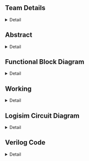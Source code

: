 
<!-- First Section -->
## Team Details
<details>
  <summary>Detail</summary>

  > Semester: 3rd Sem B. Tech. CSE

  > Section: S1

  > Team ID: S1-T3

  > Member-1: Abhijit Kar, 231CS106, abhijitkar.231cs106@nitk.edu.in

  > Member-2: Sarth Santosh Shah, 231CS154, sarthshah.231cs154@nitk.edu.in

  > Member-3: Aaryan Yadav, 231CS104, aaryanyadav.231cs104@nitk.edu.in
</details>

<!-- Second Section -->
## Abstract
<details>
  <summary>Detail</summary>
  
1. **Motivation:** For a runner, every step marks progress, and every heartbeat reflects determination. Running is more than just physical activity—it’s a journey of self-improvement and resilience. To support this growth, a tool is needed to accurately track performance and inspire continuous improvement. Our goal is to create a system that focuses on essential metrics like steps, distance, and heart rate, without the complexity of overcomplicated devices. One of our teammates, an avid runner who has participated in several college events, identified the need for such a device, believing it would help enhance performance. His experience was a key factor in motivating us to pursue this project. Real-time data offers powerful motivation, pushing runners to reach new personal bests. This project is about more than building a performance tracker; it’s about capturing the spirit of running—helping runners celebrate progress, understand their limits, and push beyond them.

2. **Problem Statement:** Optimizing physical performance is essential for runners, athletes, and fitness enthusiasts in today’s active lifestyle. Effective monitoring of performance metrics is crucial for enhancing training efficiency and ensuring user safety during exercise. While many advanced gadgets are available, the challenge lies in creating a simple, cost-effective, and reliable system using fundamental digital logic components. This project proposes the **Runner’s Performance Monitoring System**, utilizing logic gates to measure essential metrics, including steps taken, distance traveled, maximum heart rate, average heart rate, and safety alerts. The system will provide real-time motivational feedback and safety classifications, empowering runners to enhance their training while remaining safe. The core idea is to design a digital system that operates without the complexity of microcontrollers or software solutions. It will leverage combinational circuits, counters, registers, flip-flops, and comparators to process and display necessary data, enabling efficient operation focused on critical parameters for tracking, optimizing, and ensuring the safety of a runner’s performance.

3. **Features:** This system is designed to assist athletes in monitoring their performance during running sessions, using both sequential and combinational circuits. It consists of five key components:
    1. **Heartbeat Monitoring System:** Plays a crucial role in ensuring the athlete’s safety during workouts. It continuously monitors heart rate inputs taken at regular intervals and calculates the average heartbeat instantaneously.
    - The system has two types of classifications:
      - Based on the instantaneous heart rate:
        - a. **Green State (Safe Heartbeat):** Indicates that the athlete’s heart rate is within a safe range, allowing them to continue their activity without concern.
        - b. **Yellow State (Warning):** Signals that the heart rate is approaching a threshold that may require caution, prompting the athlete to be aware of their exertion level.
        - c. **Red State (Emergency Heartbeat):** Represents a critical condition where the heart rate exceeds safe limits. If this state is reached, an alarm is triggered to alert the athlete to take immediate action.
      - Based on the average heart rate: At the end of the run, the system evaluates the athlete’s average heart rate and classifies their performance into one of three distinct stages:
        - a. **Warmup Zone:** The athlete’s average heart rate remains low, indicating a light exercise intensity, suitable for warming up the body before engaging in more strenuous activity.
        - b. **Fat Burning Zone:** The heart rate is elevated to an optimal range for burning fat, where the body efficiently uses fat as the primary energy source. This zone is ideal for sustained, moderate-intensity exercise.
        - c. **Maximum Effort Zone:** The heart rate reaches a high level, pushing the athlete into a more intense workout. This is ideal for short bursts of high-intensity effort.
    - Additionally, the system records the peak heartbeat of the athlete during the session, providing valuable data for evaluating cardiovascular fitness. Knowing the peak heart rate helps athletes adjust their training intensity and avoid overexertion.
    2. **Pedometer:** Tracks the steps covered by the athlete and calculates the distance traveled during their run. It requires the user to input their stride length, which allows for accurate distance measurements.
    - **Key Features include:**
      - **Real-Time Step Counting:** Continuously counts the number of steps taken, providing immediate feedback on the athlete’s activity level.
      - **Distance Calculation:** Displays the total distance covered based on the stride length, enabling athletes to set and achieve distance goals.
      - **Speed Calculation:** Calculates and displays the athlete’s speed in real-time, helping them gauge their pace and make adjustments as needed.
      - **Time Tracking:** Records the duration of the workout, allowing users to analyze their pace and improve their running strategy.
      - **Calories Burnt Calculation and Display:** The system provides an estimate of how many calories the athlete has burned during the session.
      - Trainer Module: Before starting a run, the user selects the type of run (e.g., light jog, sprint), and the system informs them in real-time whether they are meeting the expected performance.

    3. **Time Monitoring System:** It includes a stopwatch that activates when the athlete starts their activity. This stopwatch is vital, as multiple components in the system depend on it. It continuously tracks the duration of the workout and is essential for calculating key performance metrics, including speed, distance covered, and calories burned. Its integration ensures real-time accuracy and consistency, supporting other features like heartbeat monitoring and the pedometer. This allows athletes to receive precise feedback on their performance and make informed adjustments during their sessions.

    4.  **Progress Evaluator:** Compares the athlete’s current session performance with data from previous sessions. This feature
  shows whether the athlete’s performance has improved or declined, helping them adjust their training for better results over
    time.
  

    5. **End of Session Summary:** At the conclusion of each workout session, the system provides a comprehensive end-of-session summary. This summary includes:
    - Average heartbeat
    - Peak heartbeat
    - Total distance covered
    - Total calories burnt
    - Total workout duration
    - Improvement compared to previous run 
    This summary helps athletes analyze their performance, set future goals, and track their progress over time.
</details>

<!-- Third Section -->
## Functional Block Diagram
<details>
  <summary>Detail</summary>

![Untitled Diagram drawio (4) (1)](https://github.com/user-attachments/assets/785d833a-a684-407d-bc69-eff523959269)

</details>


<!-- Fourth Section -->
## Working
<details>
  <summary>Detail</summary>
      Main Module: In this system, the user’s heart rate and steps per second are provided as inputs. Additionally, the user
      selects the type of run, which can be either a walk, light jog, fast jog, or sprint. The circuit is activated by a start button
      that links and synchronizes all the other modules. When the user initiates the run, the input data is stored and distributed to
      the various modules, each responsible for specific functionalities and calculations. These modules process the data to generate
      different classifications based on the user’s performance. Upon completion of the run, the final results are displayed, providing a
      comprehensive overview of the runner’s performance.

  ## 1. Stopwatch (Time Monitoring System)  
This module governs the operation of the entire circuit. It is enabled when the runner starts running and is deactivated once the run is completed. The module consists of the following submodules:  

- **Timer Module**: Utilizes mod-10 and mod-6 counters to generate the time elapsed in hours, minutes, and seconds.  
- **Timer Display Module**: Comprises 7-segment display decoders and converters for displaying the elapsed time.  

## 2. Heart Rate Monitoring System  
This system tracks and evaluates the runner's heart rate and includes the following components:  

- **Heart Rate Generator Module**: Acts as a replacement for a heart rate sensor, generating unique heart rate values every second using specific logic, which are then input into the system.  
- **Average Heart Rate and Calories Burnt Module**: Employs combinational circuits to calculate two key features: average heart rate and calories burned. For calories burned, we developed a formula that closely replicates real-world values using the average heart rate for calculations:  
  - **Calories Burnt = Average Heart Rate × Time Elapsed × Constant** (where constant = 0.0015).  
- **Performance Evaluator**: This module evaluates the runner's performance by comparing the current heart rate values to those from a previous run. After each run, the instantaneous heart rate values are stored in a set of registers governed by specific logic. During the next run, current values are compared to the previously stored values, and the registers are updated regularly after each run is completed.  
- **Peak Heart Rate**: The maximum heart rate of the runner is updated instantaneously.  

The system makes two types of classifications:  
1. Based on instantaneous heart rate.  
2. Based on average heart rate.  

## 3. Pedometer  
This module focuses on calculating various parameters based on the runner's steps per second and allows the runner to select the type of run they desire:  

- **Step Generator**: Serves as a replacement for a step sensor, generating unique values of steps per second using specific logic every second, which are passed as input to the system.  
- **Speed and Distance Module**: Comprises combinational circuits for performing arithmetic calculations related to speed and distance.  
- **Trainer Module**: Compares the runner's current speed to their desired speed (indicated by the input type of run) and provides real-time feedback to help the runner adjust their pace as needed.  

## 4. Display Modules  
This module consists of components that convert binary numbers to BCD (Binary-Coded Decimal) numbers. The BCD values are then utilized by a 7-segment display decoder, which finally displays the output in decimal format. This feature simplifies comprehension for the user, as reading binary values can be tedious.
      

     


  
### State Diagram:

![final drawio (1)](https://github.com/user-attachments/assets/55497d9f-feb3-4b16-aa4c-1251be80ded6)


### Module Functional Table:

| Module                | Input Signals                        | Output Signals               | Operation / Description                                                                                                                                 |
|-----------------------|--------------------------------------|------------------------------|---------------------------------------------------------------------------------------------------------------------------------------------------------|
| FullAdder Dataflow     | a, b, cin (1-bit each)               | sum, cout (1-bit each)        | Performs the sum of three 1-bit inputs: sum = a ^ b ^ cin, cout = (a & b) | (cin & (a ^ b))                                                              |
| LogicalAdder Dataflow  | a, b (32-bit)                        | sum (32-bit)                  | Performs 32-bit addition using full adders.                                                                                                             |
| GateLevel Multiplier   | A, B (32-bit)                        | Product (32-bit)              | Computes the product of two 32-bit inputs using gate-level logic.                                                                                       |
| mag_comp 8bit          | a[7:0], b[7:0] (8-bit)               | p, r, q (1-bit each)          | Compares two 8-bit inputs: p = a < b, r = a > b, q = a == b.                                                                                             |
| D Flip Flop            | D, clk, rst (1-bit each)             | Q (1-bit)                     | A D flip-flop that stores data on the rising edge of the clock or resets asynchronously.                                                                 |
| Register 16            | D[15:0], clk, rst (16-bit data, clk) | Q[15:0]                       | Stores 16-bit input data and provides it as output on the next clock cycle, with reset functionality.                                                   |
| HeartRate Comparator   | hr_input (8-bit)                     | hr_classification (2-bit)     | Classifies heart rate into safe, warning, or emergency zones.                                                                                           |
| Workout Intensity Comp | avg_heart_rate (32-bit)              | workout_intensity (2-bit)     | Classifies workout intensity based on average heart rate into warmup, fat burn, or intense cardio.                                                      |

### StepCalculatorDataflow Truth Table:

| Cycle | hr_input | steps_per_second | stride_length | valid_input | total_steps |
|-------|----------|------------------|---------------|-------------|-------------|
| 1     | 130      | 1                | 80            | 1           | 1           |
| 2     | 140      | 2                | 80            | 1           | 3           |
| 3     | 160      | 3                | 80            | 1           | 6           |
| 4     | 180      | 4                | 80            | 1           | 10          |
| 5     | 200      | 3                | 80            | 1           | 13          |

| Total Distance (cm) | Time Elapsed (s) | Heart Rate Classification | Max Heart Rate |
|---------------------|------------------|---------------------------|----------------|
| 240                 | 1                | Safe (00)                  | 130            |
| 400                 | 2                | Safe (00)                  | 140            |
| 720                 | 3                | Warning (01)               | 160            |
| 960                 | 4                | Warning (01)               | 180            |
| 1200                | 5                | Emergency (10)             | 200            |

| Total Calories (kcal) | Average Heart Rate | Speed (cm/s) |
|-----------------------|--------------------|--------------|
| 1.95                  | 130                | 240          |
| 5.1                   | 135                | 200          |
| 11.4                  | 143.3              | 240          |
| 21.0                  | 152.5              | 240          |
| 33.0                  | 162                | 240          |

</details>

<!-- Fifth Section -->
## Logisim Circuit Diagram
<details>
  <summary>Detail</summary>
This is the main module of the circuit.
	<details>
  <summary>MAIN</summary>
		This is the Main Module which integrates all the submodules to form our runner's performance monitoring system .

![MAIN MODULE](https://github.com/user-attachments/assets/433005a2-aa8d-44f4-93d6-425e3d984978)

 </details>
The submodules of HEART RATE MONITORING COMPONENT  are
<details>
  <summary>HR GENERATOR </summary>

![HR_GENERATOR](https://github.com/user-attachments/assets/dee01c50-5517-4310-a1c7-159137277b88)

</details>
<details>
  <summary>PERFORMANCE EVALUATOR </summary>
	

![PERFORMANCE_EVALUATOR-](https://github.com/user-attachments/assets/869fce95-c6b6-43c1-90e2-3c38eef5ae86)

</details>
<details>
  <summary>AVG HR AND CALORIE</summary>


![AVG HR AND CALORIE](https://github.com/user-attachments/assets/018eb8fe-c0f7-434b-954b-b32a0c56e394)

</details>
<details>
  <summary>PEAK HR</summary>

![PEAK HR](https://github.com/user-attachments/assets/45247788-4650-4730-8630-9a565f51d9dc)

</details>
The Submodules of Pedometer are :
<details>
  <summary>STEP GENERATOR</summary>


![STEP_GENERATOR](https://github.com/user-attachments/assets/13cb5c3b-2397-46df-a8cb-dcb7e6e73114)

</details>
<details>
  <summary>TRAINER</summary>
	
![TRAINER](https://github.com/user-attachments/assets/79a3dcdd-9b74-4788-a1da-75daaf720a87)

</details>
<details>
  <summary>SPEED N DISTANCE</summary>
	
![SPEED N DISTANCE](https://github.com/user-attachments/assets/2bf96dd7-5b52-4df8-bc01-c409ae4fa1bb)


</details>
The Submodules for STOP WATCH and DISPLAYING
<details>
  <summary>TIMER</summary>
	
![TIMER](https://github.com/user-attachments/assets/57d6230a-6f5f-4b73-8645-f0f1e337d27b)


</details>
<details>
  <summary>TIMER DISPLAY</summary>
	

![TIMER FOR STOPWATCH](https://github.com/user-attachments/assets/44231d29-820d-40fa-990b-715ed8d7a526)

</details>
<details>
  <summary>7-bit Binary to BCD </summary>


![7-BIT BINARY TO BCD](https://github.com/user-attachments/assets/bbc6e9e2-c1e7-458e-926d-e2300eb417c7)

</details>
<details>
  <summary>BCD TO 7-SEGMENT</summary>


![BCD TO 7-SEGMENT converter](https://github.com/user-attachments/assets/540d0032-8f07-45f0-b3b3-b480e66adb73)

</details>
<details>
  <summary>CLASSIFIER</summary>
	
![WORKOUT INTENSITY](https://github.com/user-attachments/assets/9e75dec2-ceea-4fbf-b4c8-45844ba78608)


</details>


</details>

<!-- Fifth Section -->
## Verilog Code
<details>
  <summary>Detail</summary>
  THIS IS THE VERILOG CODE IN BOTH GATE LEVEL AND DATA FLOW LEVEL
  <details>
  <summary>GATELEVEL CODE </summary>

  ```verilog
// FlipFlop Module for D Flip-Flop using basic gates
module FlipFlop (
    input D,         // Data input
    input clk,       // Clock input
    input rst,       // Reset input
    output Q         // Output Q
);
    wire rst_n;  // Inverted reset
    wire D_and_clk;
    wire Q_and_clk_n;
    wire Q_next;

    // Invert reset
    not (rst_n, rst);

    // Q_next = (D AND clk) OR (Q AND NOT clk) when not reset
    and (D_and_clk, D, clk);
    not (clk_n, clk);
    and (Q_and_clk_n, Q, clk_n);
    or (Q_next, D_and_clk, Q_and_clk_n);

    // If reset is active, output is 0
    and (Q_rst, rst_n, Q_next);

    // Output assignment
    assign Q = Q_rst;
endmodule

// Clock Divider for generating 1 Hz from 50 MHz clock
module ClockDivider(
    input clk,       // Input clock
    input rst,       // Reset input
    output reg clk_out  // Output clock (1 Hz)
);
    reg [25:0] counter;  // 26-bit counter to divide clock

    always @(posedge clk or posedge rst) begin
        if (rst) begin
            counter <= 26'b0;
            clk_out <= 0;
        end else if (counter == 26'd50_000_000 - 1) begin
            counter <= 26'b0;
            clk_out <= ~clk_out;  // Toggle clock output every 50 million cycles (1 second for 50 MHz)
        end else begin
            counter <= counter + 1;
        end
    end
endmodule


// Stopwatch Module using FlipFlops
module Stopwatch(
    input clk,        // System clock (50 MHz assumed)
    input rst,        // Reset input
    output [5:0] sec, // Seconds counter (0-59)
    output [5:0] min  // Minutes counter (0-59)
);
    wire clk_1hz;  // 1 Hz clock for seconds
    wire [5:0] sec_next, min_next; // Wires for next second and minute values

    // Clock divider to generate 1 Hz clock
    ClockDivider clk_divider (
        .clk(clk),
        .rst(rst),
        .clk_out(clk_1hz)
    );

    // Flip-flops for seconds
    FlipFlop ff_sec0 (.D(sec_next[0]), .clk(clk_1hz), .rst(rst), .Q(sec[0]));
    FlipFlop ff_sec1 (.D(sec_next[1]), .clk(clk_1hz), .rst(rst), .Q(sec[1]));
    FlipFlop ff_sec2 (.D(sec_next[2]), .clk(clk_1hz), .rst(rst), .Q(sec[2]));
    FlipFlop ff_sec3 (.D(sec_next[3]), .clk(clk_1hz), .rst(rst), .Q(sec[3]));
    FlipFlop ff_sec4 (.D(sec_next[4]), .clk(clk_1hz), .rst(rst), .Q(sec[4]));
    FlipFlop ff_sec5 (.D(sec_next[5]), .clk(clk_1hz), .rst(rst), .Q(sec[5]));

    // Flip-flops for minutes
    FlipFlop ff_min0 (.D(min_next[0]), .clk(clk_1hz), .rst(rst), .Q(min[0]));
    FlipFlop ff_min1 (.D(min_next[1]), .clk(clk_1hz), .rst(rst), .Q(min[1]));
    FlipFlop ff_min2 (.D(min_next[2]), .clk(clk_1hz), .rst(rst), .Q(min[2]));
    FlipFlop ff_min3 (.D(min_next[3]), .clk(clk_1hz), .rst(rst), .Q(min[3]));
    FlipFlop ff_min4 (.D(min_next[4]), .clk(clk_1hz), .rst(rst), .Q(min[4]));
    FlipFlop ff_min5 (.D(min_next[5]), .clk(clk_1hz), .rst(rst), .Q(min[5]));

    // Logic for next second and minute values
    assign sec_next = (sec == 59) ? 0 : sec + 1;  // Reset seconds to 0 when reaching 59
    assign min_next = (sec == 59) ? ((min == 59) ? 0 : min + 1) : min;  // Increment minutes when seconds reset
endmodule

// Full Adder Gatelevel Implementation
module FullAdderGate (
    input a,
    input b,
    input cin,
    output sum,
    output cout
);
    wire xor_ab, and_ab, and_cin_xor_ab;

    // XOR gates for sum
    xor (xor_ab, a, b);       // First XOR for a and b
    xor (sum, xor_ab, cin);   // Second XOR with cin to get sum

    // AND and OR gates for carry out
    and (and_ab, a, b);                     // AND gate for a and b
    and (and_cin_xor_ab, cin, xor_ab);      // AND gate for cin and (a ^ b)
    or (cout, and_ab, and_cin_xor_ab);      // OR gate for carry out
endmodule

// 32-bit Logical Adder using Full Adders (Gate-Level)
module LogicalAdderGate (
    input [31:0] a,
    input [31:0] b,
    output [31:0] sum
);
    wire [31:0] carry;  // Carry outputs from the full adders

    // Instantiate the first Full Adder (Least Significant Bit)
    FullAdderGate fa0 (
        .a(a[0]),
        .b(b[0]),
        .cin(1'b0),       // Initial carry input is 0
        .sum(sum[0]),
        .cout(carry[0])
    );

    genvar i;
    generate
        for (i = 1; i < 32; i = i + 1) begin: adder_chain
            // Instantiate a Full Adder for each bit
            FullAdderGate fa (
                .a(a[i]),
                .b(b[i]),
                .cin(carry[i-1]), // Previous carry
                .sum(sum[i]),
                .cout(carry[i])
            );
        end
    endgenerate
endmodule

// 32-bit Multiplier GateLevel Implementation
module GateLevelMultiplierDataflow (
    input [31:0] A,    // 32-bit multiplicand
    input [31:0] B,    // 32-bit multiplier
    output [31:0] Product // 32-bit product
);
    wire [31:0] partial_product[31:0];
    wire [31:0] sum[31:0];       // Wires to hold intermediate sums
    wire [31:0] carry[31:0];     // Wires to hold intermediate carries

    genvar i, j;

    // Generate partial products using AND gates
    generate
        for (i = 0; i < 32; i = i + 1) begin: partial_product_generation
            for (j = 0; j < 32; j = j + 1) begin: generate_partial_products
                and (partial_product[i][j], A[j], B[i]);  // AND operation for each bit
            end
        end
    endgenerate

    // Initialize the first row as the first partial product without carry addition
    assign sum[0] = partial_product[0];
    assign carry[0] = 0;  // No carry in the first row

    // Summing partial products using full adders
    generate
        for (i = 1; i < 32; i = i + 1) begin: summation_loop
            for (j = 0; j < 32; j = j + 1) begin: full_adder_summation
                if (j == 0) begin
                    // Handle the least significant bit (LSB) without carry-in
                    FullAdderGate fa (
                        .a(partial_product[i][j]),
                        .b(sum[i-1][j]),
                        .cin(1'b0),
                        .sum(sum[i][j]),
                        .cout(carry[i][j])
                    );
                end else begin
                    // Handle the other bits with carry-in
                    FullAdderGate fa (
                        .a(partial_product[i][j]),
                        .b(sum[i-1][j]),
                        .cin(carry[i][j-1]),  // Carry from previous bit
                        .sum(sum[i][j]),
                        .cout(carry[i][j])
                    );
                end
            end
        end
    endgenerate

    // The final product is the sum of all partial products
    assign Product = sum[31];

endmodule

// 8-bit Comparator using Dataflow
module mag_comp8bit (
    input a0, a1, a2, a3, a4, a5, a6, a7,  // 8-bit input a
    input b0, b1, b2, b3, b4, b5, b6, b7,  // 8-bit input b
    output p,                              // p = (a < b)
    output r,                              // r = (a > b)
    output q                               // q = (a = b)
);
    wire eq7, eq6, eq5, eq4, eq3, eq2, eq1, eq0;

    // Gate-level equality condition (q = a == b)
    xnor(eq7, a7, b7);  // XNOR gate for a7 and b7
    xnor(eq6, a6, b6);  // XNOR gate for a6 and b6
    xnor(eq5, a5, b5);  // XNOR gate for a5 and b5
    xnor(eq4, a4, b4);  // XNOR gate for a4 and b4
    xnor(eq3, a3, b3);  // XNOR gate for a3 and b3
    xnor(eq2, a2, b2);  // XNOR gate for a2 and b2
    xnor(eq1, a1, b1);  // XNOR gate for a1 and b1
    xnor(eq0, a0, b0);  // XNOR gate for a0 and b0

endmodule
    and (q, eq7, eq6, eq5, eq4, eq3, eq2, eq1, eq0);  // AND all equality checks for q

    // Gate-level less than condition (p = a < b)
    wire lt7, lt6, lt5, lt4, lt3, lt2, lt1, lt0;
    wire n_eq7, n_eq6, n_eq5, n_eq4, n_eq3, n_eq2, n_eq1;

    not (n_eq7, eq7);  // Inverted equality for a7 and b7
    not (n_eq6, eq6);  // Inverted equality for a6 and b6
    not (n_eq5, eq5);  // Inverted equality for a5 and b5
    not (n_eq4, eq4);  // Inverted equality for a4 and b4
    not (n_eq3, eq3);  // Inverted equality for a3 and b3
    not (n_eq2, eq2);  // Inverted equality for a2 and b2
    not (n_eq1, eq1);  // Inverted equality for a1 and b1

    and (lt7, n_eq7, ~a7, b7);  // (a7 < b7)
    and (lt6, eq7, n_eq6, ~a6, b6);  // a7 = b7, (a6 < b6)
    and (lt5, eq7, eq6, n_eq5, ~a5, b5);  // a7 = b7, a6 = b6, (a5 < b5)
    and (lt4, eq7, eq6, eq5, n_eq4, ~a4, b4);  // a7 = b7, a6 = b6, a5 = b5, (a4 < b4)
    and (lt3, eq7, eq6, eq5, eq4, n_eq3, ~a3, b3);  // a7 = b7, a6 = b6, a5 = b5, a4 = b4, (a3 < b3)
    and (lt2, eq7, eq6, eq5, eq4, eq3, n_eq2, ~a2, b2);  // a7 = b7, a6 = b6, a5 = b5, a4 = b4, a3 = b3, (a2 < b2)
    and (lt1, eq7, eq6, eq5, eq4, eq3, eq2, n_eq1, ~a1, b1);  // a7 = b7, a6 = b6, a5 = b5, a4 = b4, a3 = b3, a2 = b2, (a1 < b1)
    and (lt0, eq7, eq6, eq5, eq4, eq3, eq2, eq1, ~a0, b0);  // a7 = b7, a6 = b6, a5 = b5, a4 = b4, a3 = b3, a2 = b2, a1 = b1, (a0 < b0)

    or (p, lt7, lt6, lt5, lt4, lt3, lt2, lt1, lt0);  // OR all less than conditions for p

    // Gate-level greater than condition (r = a > b)
    wire gt7, gt6, gt5, gt4, gt3, gt2, gt1, gt0;

    and (gt7, n_eq7, a7, ~b7);  // (a7 > b7)
    and (gt6, eq7, n_eq6, a6, ~b6);  // a7 = b7, (a6 > b6)
    and (gt5, eq7, eq6, n_eq5, a5, ~b5);  // a7 = b7, a6 = b6, (a5 > b5)
    and (gt4, eq7, eq6, eq5, n_eq4, a4, ~b4);  // a7 = b7, a6 = b6, a5 = b5, (a4 > b4)
    and (gt3, eq7, eq6, eq5, eq4, n_eq3, a3, ~b3);  // a7 = b7, a6 = b6, a5 = b5, a4 = b4, (a3 > b3)
    and (gt2, eq7, eq6, eq5, eq4, eq3, n_eq2, a2, ~b2);  // a7 = b7, a6 = b6, a5 = b5, a4 = b4, a3 = b3, (a2 > b2)
    and (gt1, eq7, eq6, eq5, eq4, eq3, eq2, n_eq1, a1, ~b1);  // a7 = b7, a6 = b6, a5 = b5, a4 = b4, a3 = b3, a2 = b2, (a1 > b1)
    and (gt0, eq7, eq6, eq5, eq4, eq3, eq2, eq1, a0, ~b0);  // a7 = b7, a6 = b6, a5 = b5, a4 = b4, a3 = b3, a2 = b2, a1 = b1, (a0 > b0)

    or (r, gt7, gt6, gt5, gt4, gt3, gt2, gt1, gt0);  // OR all greater than conditions for r

endmodule

// Heart Rate Comparator  Implementation
module HeartRateComparatorDataflow (
    input [7:0] hr_input,
    output [1:0] hr_classification
);
    //  modeling for heart rate classification
    assign hr_classification = (hr_input <= 150) ? 2'b00 :
                               (hr_input <= 180) ? 2'b01 : 2'b10;  // Safe, Warning, Emergency
endmodule

// Workout Intensity Comparator
module WorkoutIntensityComparatorDataflow (
    input [31:0] avg_heart_rate,
    output [1:0] workout_intensity
);
    //  modeling for workout intensity
    assign workout_intensity = (avg_heart_rate < 120) ? 2'b00 :   // WARMUP
                               (avg_heart_rate <= 160) ? 2'b01 :  // FAT BURN
                               2'b10;  // INTENSE CARDIO
endmodule

// Step Calculator 
module StepCalculatorDataflow (
    input wire clk,
    input wire rst,
    input wire [7:0] hr_input,
    input wire [2:0] steps_per_second,
    input wire [7:0] stride_length,
    input wire valid_input,
    output reg [15:0] total_steps,
    output reg [31:0] total_distance,
    output reg [31:0] distance_per_second,
    output reg [7:0] time_elapsed,
    output wire [1:0] heart_rate_classification,
    output reg [7:0] max_heart_rate,
    output reg [31:0] total_calories,
    output reg [31:0] average_heart_rate,
    output wire [1:0] workout_intensity,
    output reg [15:0] speed
);

    reg [31:0] heart_rate_sum;
    reg [7:0] heart_rate_count;
    reg [7:0] time_counter;
    wire [31:0] distance_this_second;
    wire [31:0] calories_this_second;

    //  modeling for distance and calories
    assign distance_this_second = steps_per_second * stride_length;
    assign calories_this_second = (15 * time_elapsed * average_heart_rate) / 8000;  // Based on time and avg HR

    // Heart rate and workout intensity classification
    HeartRateComparatorDataflow hr_comparator (
        .hr_input(hr_input),
        .hr_classification(heart_rate_classification)
    );

    WorkoutIntensityComparatorDataflow workout_intensity_comparator (
        .avg_heart_rate(average_heart_rate),
        .workout_intensity(workout_intensity)
    );

    always @(posedge clk or posedge rst) begin
        if (rst) begin
            total_steps <= 0;
            total_distance <= 0;
            distance_per_second <= 0;
            time_counter <= 0;
            time_elapsed <= 0;
            max_heart_rate <= 0;
            total_calories <= 0;
            average_heart_rate <= 0;
            heart_rate_sum <= 0;
            heart_rate_count <= 0;
            speed <= 0;
        end else if (valid_input) begin
            total_steps <= total_steps + steps_per_second;  //  addition for steps
            total_distance <= total_distance + distance_this_second;  // Update distance
            total_calories <= calories_this_second;  // Update calories

            // Heart rate tracking
            if (hr_input > max_heart_rate)
                max_heart_rate <= hr_input;

            heart_rate_sum <= heart_rate_sum + hr_input;
            heart_rate_count <= heart_rate_count + 1;
            average_heart_rate <= heart_rate_sum / heart_rate_count;

            // Time tracking
            time_counter <= time_counter + 1;
            time_elapsed <= time_counter;

            // Speed calculation (distance / time)
            if (time_elapsed > 0)
                speed <= total_distance / time_elapsed;
            else
                speed <= 0;
        end
    end
endmodule

// Heart Rate and Step Comparator Module
module HeartRateAndStepComparator(
    input [7:0] hr_input,           // Current heart rate
    input [7:0] previous_hr,        // Previous heart rate
    input [2:0] steps_input,        // Current steps per second
    input [2:0] previous_steps,     // Previous steps per second
    output reg [1:0] hr_comparison, // 2'b00: same, 2'b01: higher, 2'b10: lower
    output reg step_feedback        // 1: "Good", 0: "Go Faster"
);

    always @(*) begin

        // Compare heart rates
        if (hr_input > previous_hr)
            hr_comparison = 2'b01;  // Higher
        else if (hr_input < previous_hr)
            hr_comparison = 2'b10;  // Lower
        else
            hr_comparison = 2'b00;  // Same

        // Compare steps per second
        if (steps_input >= previous_steps)
            step_feedback = 1;      // Good
        else
            step_feedback = 0;      // Go Faster
    end
endmodule

module TimeElapsedCounter(
    input clk_1hz,   // 1 Hz clock input
    input rst,       // Reset input
    output [5:0] time_elapsed  // 6-bit output for seconds (0-59)
);
    wire [5:0] next_value;  // Wire for the next value of the counter
    wire [5:0] carry;       // Carry bits for each flip-flop stage
    wire reset_condition;   // Reset when counter reaches 59 (111011)

    // Flip-flops for each bit of the time_elapsed counter
    FlipFlop ff0 (.D(next_value[0]), .clk(clk_1hz), .rst(rst), .Q(time_elapsed[0]));
    FlipFlop ff1 (.D(next_value[1]), .clk(clk_1hz), .rst(rst), .Q(time_elapsed[1]));
    FlipFlop ff2 (.D(next_value[2]), .clk(clk_1hz), .rst(rst), .Q(time_elapsed[2]));
    FlipFlop ff3 (.D(next_value[3]), .clk(clk_1hz), .rst(rst), .Q(time_elapsed[3]));
    FlipFlop ff4 (.D(next_value[4]), .clk(clk_1hz), .rst(rst), .Q(time_elapsed[4]));
    FlipFlop ff5 (.D(next_value[5]), .clk(clk_1hz), .rst(rst), .Q(time_elapsed[5]));

    // Gate-level logic to increment the counter using 'and' gates only
    and (carry[0], time_elapsed[0], 1'b1);  // Carry for the LSB
    not (next_value[0], time_elapsed[0]);   // Toggle LSB

    and (carry[1], time_elapsed[1], time_elapsed[0]);
    xor (next_value[1], time_elapsed[1], carry[0]);  // Second bit toggles based on carry from LSB

    and (carry[2], time_elapsed[2], carry[1]);
    xor (next_value[2], time_elapsed[2], carry[1]);

    and (carry[3], time_elapsed[3], carry[2]);
    xor (next_value[3], time_elapsed[3], carry[2]);

    and (carry[4], time_elapsed[4], carry[3]);
    xor (next_value[4], time_elapsed[4], carry[3]);

    and (carry[5], time_elapsed[5], carry[4]);
    xor (next_value[5], time_elapsed[5], carry[4]);

    // Reset the counter when it reaches 59 (binary 111011)
    and (reset_condition, time_elapsed[5], time_elapsed[4], time_elapsed[3], ~time_elapsed[2], time_elapsed[1], time_elapsed[0]);

    // Reset logic
    assign next_value = (reset_condition) ? 6'b000000 : next_value;

endmodule
```

</details>
<details>

	

	
 

  <summary>GATELEVEL TESTBENCH CODE </summary>
  
  
```verilog
module step_comparison_tb;

    reg clk;
    reg rst;
    reg [7:0] hr_input_1, hr_input_2;
    reg [2:0] steps_per_second_1, steps_per_second_2;  
    reg valid_input_1, valid_input_2;
    wire [15:0] total_steps_1, total_steps_2;
    wire [31:0] total_distance_1, total_distance_2;
    wire [7:0] time_elapsed_1, time_elapsed_2;
    wire [1:0] heart_rate_classification_1, heart_rate_classification_2;
    wire [7:0] max_heart_rate_1, max_heart_rate_2;
    wire [31:0] total_calories_1, total_calories_2;
    wire [31:0] average_heart_rate_1, average_heart_rate_2;
    wire [1:0] workout_intensity_1, workout_intensity_2;
    wire [15:0] speed_1, speed_2;
    wire [1:0] hr_comparison;
    wire step_feedback;
    reg [7:0] stride_length_1 = 8'b01001011;  // 75 in decimal
    reg [7:0] stride_length_2 = 8'b01001011;  // 75 in decimal

    reg direction_hr_1;  // Direction control for Run 1 (increment/decrement)
    reg direction_hr_2;  // Direction control for Run 2 (increment/decrement)
    reg direction_steps_1;  // Direction control for steps per second (Run 1)
    reg direction_steps_2;  // Direction control for steps per second (Run 2)

    // Instantiate two step calculators for each run
    StepCalculatorDataflow step_calculator_1 (
        .clk(clk),
        .rst(rst),
        .hr_input(hr_input_1),
        .steps_per_second(steps_per_second_1),
        .stride_length(stride_length_1),
        .valid_input(valid_input_1),
        .total_steps(total_steps_1),
        .total_distance(total_distance_1),
        .time_elapsed(time_elapsed_1),
        .heart_rate_classification(heart_rate_classification_1),
        .max_heart_rate(max_heart_rate_1),
        .total_calories(total_calories_1),
        .average_heart_rate(average_heart_rate_1),
        .workout_intensity(workout_intensity_1),
        .speed(speed_1)
    );

    StepCalculatorDataflow step_calculator_2 (
        .clk(clk),
        .rst(rst),
        .hr_input(hr_input_2),
        .steps_per_second(steps_per_second_2),
        .stride_length(stride_length_2),
        .valid_input(valid_input_2),
        .total_steps(total_steps_2),
        .total_distance(total_distance_2),
        .time_elapsed(time_elapsed_2),
        .heart_rate_classification(heart_rate_classification_2),
        .max_heart_rate(max_heart_rate_2),
        .total_calories(total_calories_2),
        .average_heart_rate(average_heart_rate_2),
        .workout_intensity(workout_intensity_2),
        .speed(speed_2)
    );

    // Instantiate the comparator
    HeartRateAndStepComparator comparator (
        .hr_input(hr_input_2),
        .previous_hr(hr_input_1),
        .steps_input(steps_per_second_2),
        .previous_steps(steps_per_second_1),
        .hr_comparison(hr_comparison),
        .step_feedback(step_feedback)
    );

    // Clock generation
    always #5 clk = ~clk;

    initial begin
        // Initialize inputs
        clk = 0;
        rst = 1;
        valid_input_1 = 0;
        valid_input_2 = 0;
        stride_length_1 = 75;
        stride_length_2 = 75;
        hr_input_1 = 110;  // Changed from 121 to 110
        hr_input_2 = 88;  // Changed from 96 to 88
        steps_per_second_1 = 0; // Start at 2 instead of 1
        steps_per_second_2 = 0; // Start at 2 instead of 1
        direction_hr_1 = 1; // Start incrementing for Run 1
        direction_hr_2 = 1; // Start incrementing for Run 2
        direction_steps_1 = 1; // Start incrementing steps for Run 1
        direction_steps_2 = 1; // Start incrementing steps for Run 2

        // Reset the system
        #10 rst = 0;

        // Simulate for 20 cycles
        repeat (20) begin
            #10;
            // Update heart rate for Run 1 (increments/decrements by 11)
            if (direction_hr_1) begin
                hr_input_1 = hr_input_1 + 11;
                if (hr_input_1 >= 198) direction_hr_1 = 0; // Start decrementing at 198
            end else begin
                hr_input_1 = hr_input_1 - 11;
                if (hr_input_1 <= 121) direction_hr_1 = 1; // Start incrementing at 121
            end

            // Update heart rate for Run 2 (increments/decrements by 8)
            if (direction_hr_2) begin
                hr_input_2 = hr_input_2 + 8;
                if (hr_input_2 >= 152) direction_hr_2 = 0; // Start decrementing at 152
            end else begin
                hr_input_2 = hr_input_2 - 8;
                if (hr_input_2 <= 96) direction_hr_2 = 1; // Start incrementing at 96
            end

            // Steps per second pattern for Run 1: 2 → 3 → 4 → 5 → 4 → 3 → 2
            if (direction_steps_1) begin
                steps_per_second_1 = steps_per_second_1 + 1;
                if (steps_per_second_1 == 4) direction_steps_1 = 0; // Start decrementing at 5
            end else begin
                steps_per_second_1 = steps_per_second_1 - 1;
                if (steps_per_second_1 == 1) direction_steps_1 = 1; // Start incrementing at 2
            end

            // Steps per second pattern for Run 2: 2 → 3 → 4 → 5 → 4 → 3 → 2
            if (direction_steps_2) begin
                steps_per_second_2 = steps_per_second_2 + 1;
                if (steps_per_second_2 == 4) direction_steps_2 = 0; // Start decrementing at 5
            end else begin
                steps_per_second_2 = steps_per_second_2 - 1;
                if (steps_per_second_2 == 1) direction_steps_2 = 1; // Start incrementing at 2
            end

            valid_input_1 = 1;
            valid_input_2 = 1;

            #10;
            valid_input_1 = 0;
            valid_input_2 = 0;

            // Print heart rate comparison and step feedback
            $display("HR Run 1: %d, HR Run 2: %d, Comparison: %s", hr_input_1, hr_input_2, (hr_comparison == 2'b01) ? "Higher" : (hr_comparison == 2'b10) ? "Lower" : "Same");
            $display("Steps Run 1: %d, Steps Run 2: %d, Feedback: %s", steps_per_second_1, steps_per_second_2, (step_feedback ? "Good" : "Go Faster"));
        end

        // Display Final Results for Run 1
        $display("Final Results for Run 1:");
        $display("Total Steps: %d", total_steps_1);
        $display("Total Distance: %d cm", total_distance_1);
        $display("Time Elapsed: %d seconds", time_elapsed_1);
        $display("Max Heart Rate: %d", max_heart_rate_1);
        $display("Total Calories: %d", total_calories_1);
        $display("Average Heart Rate: %d", average_heart_rate_1);
        $display("Speed: %f cm/s", speed_1);

        // Display Final Results for Run 2
        $display("Final Results for Run 2:");
        $display("Total Steps: %d", total_steps_2);
        $display("Total Distance: %d cm", total_distance_2);
        $display("Time Elapsed: %d seconds", time_elapsed_2);
        $display("Max Heart Rate: %d", max_heart_rate_2);
        $display("Total Calories: %d", total_calories_2);
        $display("Average Heart Rate: %d", average_heart_rate_2);
        $display("Speed: %f cm/s", speed_2);

        // End simulation
        $finish;
    end

endmodule
```

</details>
<details>

	

	
 

  <summary>DATAFLOW LEVEL CODE </summary>
	
 ```verilog
module D_FlipFlop (
    input D,         // Data input
    input clk,       // Clock input
    input rst,       // Reset input
    output Q         // Output Q
);
    wire not_clk, not_rst, D_clk;

    // Invert the clock and reset
    assign not_clk = ~clk;
    assign not_rst = ~rst;

    // Logic to determine the output Q
    assign D_clk = (D & clk) | (not_clk & Q);

    // Reset logic
    assign Q = (not_rst) ? D_clk : 1'b0; // Output is D_clk unless rst is high
endmodule


// Clock Divider for generating 1 Hz from 50 MHz clock
module ClockDivider(
    input clk,       // Input clock
    input rst,       // Reset input
    output reg clk_out  // Output clock (1 Hz)
);
    reg [25:0] counter;  // 26-bit counter to divide clock

    always @(posedge clk or posedge rst) begin
        if (rst) begin
            counter <= 26'b0;
            clk_out <= 0;
        end else if (counter == 26'd50_000_000 - 1) begin
            counter <= 26'b0;
            clk_out <= ~clk_out;  // Toggle clock output every 50 million cycles (1 second for 50 MHz)
        end else begin
            counter <= counter + 1;
        end
    end
endmodule

// Stopwatch Module using FlipFlops
module Stopwatch(
    input clk,        // System clock (50 MHz assumed)
    input rst,        // Reset input
    output [5:0] sec, // Seconds counter (0-59)
    output [5:0] min  // Minutes counter (0-59)
);
    wire clk_1hz;  // 1 Hz clock for seconds
    wire [5:0] sec_next, min_next; // Wires for next second and minute values

    // Clock divider to generate 1 Hz clock
    ClockDivider clk_divider (
        .clk(clk),
        .rst(rst),
        .clk_out(clk_1hz)
    );

    // Flip-flops for seconds
    D_FlipFlop  ff_sec0 (.D(sec_next[0]), .clk(clk_1hz), .rst(rst), .Q(sec[0]));
    D_FlipFlop  ff_sec1 (.D(sec_next[1]), .clk(clk_1hz), .rst(rst), .Q(sec[1]));
    D_FlipFlop  ff_sec2 (.D(sec_next[2]), .clk(clk_1hz), .rst(rst), .Q(sec[2]));
    D_FlipFlop  ff_sec3 (.D(sec_next[3]), .clk(clk_1hz), .rst(rst), .Q(sec[3]));
    D_FlipFlop  ff_sec4 (.D(sec_next[4]), .clk(clk_1hz), .rst(rst), .Q(sec[4]));
    D_FlipFlop  ff_sec5 (.D(sec_next[5]), .clk(clk_1hz), .rst(rst), .Q(sec[5]));

    // Flip-flops for minutes
    D_FlipFlop  ff_min0 (.D(min_next[0]), .clk(clk_1hz), .rst(rst), .Q(min[0]));
    D_FlipFlop  ff_min1 (.D(min_next[1]), .clk(clk_1hz), .rst(rst), .Q(min[1]));
    D_FlipFlop  ff_min2 (.D(min_next[2]), .clk(clk_1hz), .rst(rst), .Q(min[2]));
    D_FlipFlop ff_min3 (.D(min_next[3]), .clk(clk_1hz), .rst(rst), .Q(min[3]));
    D_FlipFlop  ff_min4 (.D(min_next[4]), .clk(clk_1hz), .rst(rst), .Q(min[4]));
    D_FlipFlop  ff_min5 (.D(min_next[5]), .clk(clk_1hz), .rst(rst), .Q(min[5]));

    // Logic for next second and minute values
    assign sec_next = (sec == 59) ? 0 : sec + 1;  // Reset seconds to 0 when reaching 59
    assign min_next = (sec == 59) ? ((min == 59) ? 0 : min + 1) : min;  // Increment minutes when seconds reset
endmodule
// Full Adder Dataflow Implementation


module BitAdder (
    input [15:0] A,
    input [15:0] B,
    input cin,
    output [15:0] sum,
    output cout
);
    wire [15:0] carry;

    FullAdderDataflow fa0 (.a(A[0]), .b(B[0]), .cin(cin),     .sum(sum[0]), .cout(carry[0]));
    genvar i;
    generate
        for (i = 1; i < 16; i = i + 1) begin : adder_chain
            FullAdderDataflow fa (.a(A[i]), .b(B[i]), .cin(carry[i-1]), .sum(sum[i]), .cout(carry[i]));
        end
    endgenerate

    assign cout = carry[15];
endmodule


// 32-bit Logical Adder using Full Adders (Dataflow)
module LogicalAdderDataflow (
    input [31:0] a,
    input [31:0] b,
    output [31:0] sum
);
    wire [31:0] carry;

    // Dataflow modeling for 32-bit addition
    assign {carry[30:0], sum[0]} = a[0] ^ b[0];  // First bit sum
    assign carry[0] = a[0] & b[0];                // First bit carry

    genvar i;
    generate
        for (i = 1; i < 32; i = i + 1) begin: full_adder_chain
            // Dataflow modeling for each bit
            assign sum[i] = a[i] ^ b[i] ^ carry[i-1]; // Sum using XOR
            assign carry[i] = (a[i] & b[i]) | (carry[i-1] & (a[i] ^ b[i])); // Carry logic
        end
    endgenerate
endmodule


// 32-bit Multiplier Dataflow Implementation
module FullAdderDataflow (
    input a,          // First input
    input b,          // Second input
    input cin,        // Carry input
    output sum,       // Sum output
    output cout       // Carry output
);
    assign sum = a ^ b ^ cin;          // Sum using XOR
    assign cout = (a & b) | (cin & (a ^ b)); // Carry using AND and OR
endmodule

module GateLevelMultiplierDataflow (
    input [31:0] A,    // 32-bit multiplicand
    input [31:0] B,    // 32-bit multiplier
    output [31:0] Product // 32-bit product
);
    wire [31:0] partial_product[31:0];
    wire [31:0] sum[31:0];       // Wires to hold intermediate sums
    wire [31:0] carry[31:0];     // Wires to hold intermediate carries

    genvar i, j;

    // Generate partial products using AND gates
    generate
        for (i = 0; i < 32; i = i + 1) begin: partial_product_generation
            for (j = 0; j < 32; j = j + 1) begin: generate_partial_products
                assign partial_product[i][j] = A[j] & B[i];  // AND operation for each bit
            end
        end
    endgenerate

    // Initialize the first row as the first partial product without carry addition
    assign sum[0] = partial_product[0];
    assign carry[0] = 0;  // No carry in the first row

    // Summing partial products using full adders
    generate
        for (i = 1; i < 32; i = i + 1) begin: summation_loop
            for (j = 0; j < 32; j = j + 1) begin: full_adder_summation
                if (j == 0) begin
                    // Handle the least significant bit (LSB) without carry-in
                    FullAdderDataflow fa (
                        .a(partial_product[i][j]),
                        .b(sum[i-1][j]),
                        .cin(1'b0),
                        .sum(sum[i][j]),
                        .cout(carry[i][j])
                    );
                end else begin
                    // Handle the other bits with carry-in
                    FullAdderDataflow fa (
                        .a(partial_product[i][j]),
                        .b(sum[i-1][j]),
                        .cin(carry[i][j-1]),  // Carry from previous bit
                        .sum(sum[i][j]),
                        .cout(carry[i][j])
                    );
                end
            end
        end
    endgenerate

    // The final product is the sum of all partial products
    assign Product = sum[31];

endmodule


// 8-bit Comparator using Dataflow
module mag_comp8bit (
    input a0, a1, a2, a3, a4, a5, a6, a7, // 8-bit input a
    input b0, b1, b2, b3, b4, b5, b6, b7, // 8-bit input b
    output p,                             // p = (a < b)
    output r,                             // r = (a > b)
    output q                              // q = (a = b)
);

    // Equality condition (q = a == b)
    assign q = (a7 ~^ b7) & (a6 ~^ b6) & (a5 ~^ b5) & (a4 ~^ b4) &
               (a3 ~^ b3) & (a2 ~^ b2) & (a1 ~^ b1) & (a0 ~^ b0);

    // Less than condition (p = a < b)
    assign p = (a7 < b7) || 
               ((a7 ~^ b7) && (a6 < b6)) ||
               ((a7 ~^ b7) && (a6 ~^ b6) && (a5 < b5)) ||
               ((a7 ~^ b7) && (a6 ~^ b6) && (a5 ~^ b5) && (a4 < b4)) ||
               ((a7 ~^ b7) && (a6 ~^ b6) && (a5 ~^ b5) && (a4 ~^ b4) && (a3 < b3)) ||
               ((a7 ~^ b7) && (a6 ~^ b6) && (a5 ~^ b5) && (a4 ~^ b4) && (a3 ~^ b3) && (a2 < b2)) ||
               ((a7 ~^ b7) && (a6 ~^ b6) && (a5 ~^ b5) && (a4 ~^ b4) && (a3 ~^ b3) && (a2 ~^ b2) && (a1 < b1)) ||
               ((a7 ~^ b7) && (a6 ~^ b6) && (a5 ~^ b5) && (a4 ~^ b4) && (a3 ~^ b3) && (a2 ~^ b2) && (a1 ~^ b1) && (a0 < b0));

    // Greater than condition (r = a > b)
    assign r = (a7 > b7) || 
               ((a7 ~^ b7) && (a6 > b6)) ||
               ((a7 ~^ b7) && (a6 ~^ b6) && (a5 > b5)) ||
               ((a7 ~^ b7) && (a6 ~^ b6) && (a5 ~^ b5) && (a4 > b4)) ||
               ((a7 ~^ b7) && (a6 ~^ b6) && (a5 ~^ b5) && (a4 ~^ b4) && (a3 > b3)) ||
               ((a7 ~^ b7) && (a6 ~^ b6) && (a5 ~^ b5) && (a4 ~^ b4) && (a3 ~^ b3) && (a2 > b2)) ||
               ((a7 ~^ b7) && (a6 ~^ b6) && (a5 ~^ b5) && (a4 ~^ b4) && (a3 ~^ b3) && (a2 ~^ b2) && (a1 > b1)) ||
               ((a7 ~^ b7) && (a6 ~^ b6) && (a5 ~^ b5) && (a4 ~^ b4) && (a3 ~^ b3) && (a2 ~^ b2) && (a1 ~^ b1) && (a0 > b0));

endmodule


module Register16 (
    input [15:0] D,   // 16-bit data input
    input clk,        // Clock input
    input rst,        // Reset input
    output [15:0] Q   // 16-bit output
);
    // Instantiate 16 D flip-flops for each bit
    D_FlipFlop dff0 (D[0], clk, rst, Q[0]);
    D_FlipFlop dff1 (D[1], clk, rst, Q[1]);
    D_FlipFlop dff2 (D[2], clk, rst, Q[2]);
    D_FlipFlop dff3 (D[3], clk, rst, Q[3]);
    D_FlipFlop dff4 (D[4], clk, rst, Q[4]);
    D_FlipFlop dff5 (D[5], clk, rst, Q[5]);
    D_FlipFlop dff6 (D[6], clk, rst, Q[6]);
    D_FlipFlop dff7 (D[7], clk, rst, Q[7]);
    D_FlipFlop dff8 (D[8], clk, rst, Q[8]);
    D_FlipFlop dff9 (D[9], clk, rst, Q[9]);
    D_FlipFlop dff10 (D[10], clk, rst, Q[10]);
    D_FlipFlop dff11 (D[11], clk, rst, Q[11]);
    D_FlipFlop dff12 (D[12], clk, rst, Q[12]);
    D_FlipFlop dff13 (D[13], clk, rst, Q[13]);
    D_FlipFlop dff14 (D[14], clk, rst, Q[14]);
    D_FlipFlop dff15 (D[15], clk, rst, Q[15]);
endmodule

// Heart Rate Comparator Dataflow Implementation
module HeartRateComparatorDataflow (
    input [7:0] hr_input,
    output [1:0] hr_classification
);
    // Dataflow modeling for heart rate classification
    assign hr_classification = (hr_input <= 150) ? 2'b00 : 
                               (hr_input <= 180) ? 2'b01 : 2'b10;  // Safe, Warning, Emergency
endmodule

// Workout Intensity Comparator Dataflow
module WorkoutIntensityComparatorDataflow (
    input [31:0] avg_heart_rate,
    output [1:0] workout_intensity
);
    // Dataflow modeling for workout intensity
    assign workout_intensity = (avg_heart_rate < 120) ? 2'b00 :   // WARMUP
                               (avg_heart_rate <= 160) ? 2'b01 :  // FAT BURN
                               2'b10;  // INTENSE CARDIO
endmodule

// Step Calculator Dataflow
module StepCalculatorDataflow (
    input wire clk,
    input wire rst,
    input wire [7:0] hr_input,
    input wire [1:0] steps_per_second,
    input wire [7:0] stride_length,
    input wire valid_input,
    output reg [15:0] total_steps,
    output reg [31:0] total_distance,
    output reg [31:0] distance_per_second,
    output reg [7:0] time_elapsed,
    output wire [1:0] heart_rate_classification,
    output reg [7:0] max_heart_rate,
    output reg [31:0] total_calories,
    output reg [31:0] average_heart_rate,
    output wire [1:0] workout_intensity,
    output reg [15:0] speed
);

    reg [31:0] heart_rate_sum;
    reg [7:0] heart_rate_count;
    reg [7:0] time_counter;
    wire [31:0] distance_this_second;
    wire [31:0] calories_this_second;

    // Dataflow modeling for distance and calories
    assign distance_this_second = steps_per_second * stride_length;
    assign calories_this_second = (15 * time_elapsed * average_heart_rate) / 8000;  // Based on time and avg HR

    // Heart rate and workout intensity classification
    HeartRateComparatorDataflow hr_comparator (
        .hr_input(hr_input),
        .hr_classification(heart_rate_classification)
    );

    WorkoutIntensityComparatorDataflow workout_intensity_comparator (
        .avg_heart_rate(average_heart_rate),
        .workout_intensity(workout_intensity)
    );

    always @(posedge clk or posedge rst) begin
        if (rst) begin
            total_steps <= 0;
            total_distance <= 0;
            distance_per_second <= 0;
            time_counter <= 0;
            time_elapsed <= 0;
            max_heart_rate <= 0;
            total_calories <= 0;
            average_heart_rate <= 0;
            heart_rate_sum <= 0;
            heart_rate_count <= 0;
            speed <= 0;
        end else if (valid_input) begin
            total_steps <= total_steps + steps_per_second;  // Dataflow addition for steps
            total_distance <= total_distance + distance_this_second;  // Update distance
            total_calories <= calories_this_second;  // Update calories

            // Heart rate tracking
            if (hr_input > max_heart_rate)
                max_heart_rate <= hr_input;

            heart_rate_sum <= heart_rate_sum + hr_input;
            heart_rate_count <= heart_rate_count + 1;
            average_heart_rate <= heart_rate_sum / heart_rate_count;

            // Time tracking
            time_counter <= time_counter + 1;
            time_elapsed <= time_counter;

            // Speed calculation (distance / time)
            if (time_elapsed > 0)
                speed <= total_distance / time_elapsed;
            else
                speed <= 0;
        end
    end
endmodule

// Heart Rate and Step Comparator Module
module HeartRateAndStepComparator(
    input [7:0] hr_input,           // Current heart rate
    input [7:0] previous_hr,        // Previous heart rate
    input [1:0] steps_input,        // Current steps per second
    input [1:0] previous_steps,     // Previous steps per second
    output reg [1:0] hr_comparison, // 2'b00: same, 2'b01: higher, 2'b10: lower
    output reg step_feedback        // 1: "Good", 0: "Go Faster"
);

    always @(*) begin
        // Compare heart rates
        if (hr_input > previous_hr)
            hr_comparison = 2'b01;  // Higher
        else if (hr_input < previous_hr)
            hr_comparison = 2'b10;  // Lower
        else
            hr_comparison = 2'b00;  // Same

        // Compare steps per second
        if (steps_input >= previous_steps)
            step_feedback = 1;      // Good
        else
            step_feedback = 0;      // Go Faster
    end
endmodule
```
</details>
<details>

	

	
 

  <summary>DATAFLOW LEVEL TEST BENCH CODE </summary>
	
 ```verilog
	
    module step_comparison_tb;
    reg clk;
    reg rst;
    reg [7:0] hr_input_1, hr_input_2;
    reg [2:0] steps_per_second_1, steps_per_second_2;  // Changed to 3-bit to handle values from 1 to 4
    reg [7:0] stride_length_1, stride_length_2;
    reg valid_input_1, valid_input_2;
    wire [15:0] total_steps_1, total_steps_2;
    wire [31:0] total_distance_1, total_distance_2;
    wire [7:0] time_elapsed_1, time_elapsed_2;
    wire [1:0] heart_rate_classification_1, heart_rate_classification_2;
    wire [7:0] max_heart_rate_1, max_heart_rate_2;
    wire [31:0] total_calories_1, total_calories_2;
    wire [31:0] average_heart_rate_1, average_heart_rate_2;
    wire [1:0] workout_intensity_1, workout_intensity_2;
    wire [15:0] speed_1, speed_2;
    wire [1:0] hr_comparison;
    wire step_feedback;

    reg direction_hr_1;  // Direction control for Run 1 (increment/decrement)
    reg direction_hr_2;  // Direction control for Run 2 (increment/decrement)
    reg direction_steps_1;  // Direction control for steps per second (Run 1)
    reg direction_steps_2;  // Direction control for steps per second (Run 2)

    // Instantiate two step calculators for each run
    StepCalculatorDataflow step_calculator_1 (
        .clk(clk),
        .rst(rst),
        .hr_input(hr_input_1),
        .steps_per_second(steps_per_second_1),
        .stride_length(stride_length_1),
        .valid_input(valid_input_1),
        .total_steps(total_steps_1),
        .total_distance(total_distance_1),
        .time_elapsed(time_elapsed_1),
        .heart_rate_classification(heart_rate_classification_1),
        .max_heart_rate(max_heart_rate_1),
        .total_calories(total_calories_1),
        .average_heart_rate(average_heart_rate_1),
        .workout_intensity(workout_intensity_1),
        .speed(speed_1)
    );

    StepCalculatorDataflow step_calculator_2 (
        .clk(clk),
        .rst(rst),
        .hr_input(hr_input_2),
        .steps_per_second(steps_per_second_2),
        .stride_length(stride_length_2),
        .valid_input(valid_input_2),
        .total_steps(total_steps_2),
        .total_distance(total_distance_2),
        .time_elapsed(time_elapsed_2),
        .heart_rate_classification(heart_rate_classification_2),
        .max_heart_rate(max_heart_rate_2),
        .total_calories(total_calories_2),
        .average_heart_rate(average_heart_rate_2),
        .workout_intensity(workout_intensity_2),
        .speed(speed_2)
    );

    // Instantiate the comparator
    HeartRateAndStepComparator comparator (
        .hr_input(hr_input_2),
        .previous_hr(hr_input_1),
        .steps_input(steps_per_second_2),
        .previous_steps(steps_per_second_1),
        .hr_comparison(hr_comparison),
        .step_feedback(step_feedback)
    );

    // Clock generation
    always #5 clk = ~clk;

    initial begin
        // Initialize inputs
        clk = 0;
        rst = 1;
        valid_input_1 = 0;
        valid_input_2 = 0;
        stride_length_1 = 75;
        stride_length_2 = 75;
        hr_input_1 = 110;  // Changed from 121 to 110
        hr_input_2 = 88;  // Changed from 96 to 88
        steps_per_second_1 =0; // Start at 1
        steps_per_second_2 = 0; // Start at 1
        direction_hr_1 = 1; // Start incrementing for Run 1
        direction_hr_2 = 1; // Start incrementing for Run 2
        direction_steps_1 = 1; // Start incrementing steps for Run 1
        direction_steps_2 = 1; // Start incrementing steps for Run 2

        // Reset the system
        #10 rst = 0;

        // Simulate for 20 cycles
        repeat (20) begin
            #10;
            // Update heart rate for Run 1 (increments/decrements by 11)
            if (direction_hr_1) begin
                hr_input_1 = hr_input_1 + 11;
                if (hr_input_1 >= 198) direction_hr_1 = 0; // Start decrementing at 198
            end else begin
                hr_input_1 = hr_input_1 - 11;
                if (hr_input_1 <= 121) direction_hr_1 = 1; // Start incrementing at 121
            end

            // Update heart rate for Run 2 (increments/decrements by 8)
            if (direction_hr_2) begin
                hr_input_2 = hr_input_2 + 8;
                if (hr_input_2 >= 152) direction_hr_2 = 0; // Start decrementing at 152
            end else begin
                hr_input_2 = hr_input_2 - 8;
                if (hr_input_2 <= 96) direction_hr_2 = 1; // Start incrementing at 96
            end

            // Steps per second pattern for Run 1: 1 → 2 → 3 → 4 → 3 → 2 → 1
            if (direction_steps_1) begin
                steps_per_second_1 = steps_per_second_1 + 1;
                if (steps_per_second_1 == 4) direction_steps_1 = 0; // Start decrementing at 4
            end else begin
                steps_per_second_1 = steps_per_second_1 - 1;
                if (steps_per_second_1 == 1) direction_steps_1 = 1; // Start incrementing at 1
            end

            // Steps per second pattern for Run 2: 1 → 2 → 3 → 4 → 3 → 2 → 1
            if (direction_steps_2) begin
                steps_per_second_2 = steps_per_second_2 + 1;
                if (steps_per_second_2 == 4) direction_steps_2 = 0; // Start decrementing at 4
            end else begin
                steps_per_second_2 = steps_per_second_2 - 1;
                if (steps_per_second_2 == 1) direction_steps_2 = 1; // Start incrementing at 1
            end

            valid_input_1 = 1;
            valid_input_2 = 1;

            #10;
            valid_input_1 = 0;
            valid_input_2 = 0;

            // Print heart rate comparison and step feedback
            $display("HR Run 1: %d, HR Run 2: %d, Comparison: %s", hr_input_1, hr_input_2, (hr_comparison == 2'b01) ? "Higher" : (hr_comparison == 2'b10) ? "Lower" : "Same");
            $display("Steps Run 1: %d, Steps Run 2: %d, Feedback: %s", steps_per_second_1, steps_per_second_2, (step_feedback ? "Good" : "Go Faster"));
        end

        // Display Final Results for Run 1
        $display("Final Results for Run 1:");
        $display("Total Steps: %d", total_steps_1);
        $display("Total Distance: %d cm", total_distance_1);
        $display("Time Elapsed: %d seconds", time_elapsed_1);
        $display("Max Heart Rate: %d", max_heart_rate_1);
        $display("Total Calories: %d", total_calories_1);
        $display("Average Heart Rate: %d", average_heart_rate_1);
        $display("Speed: %f cm/s", speed_1);

        // Display Final Results for Run 2
        $display("Final Results for Run 2:");
        $display("Total Steps: %d", total_steps_2);
        $display("Total Distance: %d cm", total_distance_2);
        $display("Time Elapsed: %d seconds", time_elapsed_2);
        $display("Max Heart Rate: %d", max_heart_rate_2);
        $display("Total Calories: %d", total_calories_2);
        $display("Average Heart Rate: %d", average_heart_rate_2);
        $display("Speed: %f cm/s", speed_2);

        // End simulation
        $finish;
    end
endmodule 
```
</details>
## Logisim Simplified Circuit Diagram
<details>
  <summary>Click to view circuit diagram</summary>
  
  This is the main module of the circuit.

  ![Simplified Circuit](https://github.com/user-attachments/assets/512a1b0f-aee5-4b86-8033-c7f5125a362e)
</details>

## References
<details>
  <summary>Click to view references</summary>

  1. [How to Train with a Heart Rate Monitor](https://www.rei.com/learn/expert-advice/how-to-train-with-a-heart-rate-monitor.html)
  2. [Heart Rate Info](https://tinyurl.com/heartrateinfo)
  3. [Running Watch Buying Guide](https://www.runnersneed.com/expert-advice/gear-guides/running-watch-buying-guide.html)

</details>

